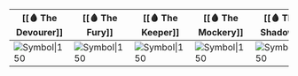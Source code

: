 
| [[🩸 The Devourer]]                                                                                       | [[🩸 The Fury]]                                                                                      | [[🩸 The Keeper]]                                                                                           | [[🩸 The Mockery]]                                                                                         | [[🩸 The Shadow]]                                                                                      | [[🩸 The Traveler]]                                                                                  |
| --------------------------------------------------------------------------------------------------------- | ---------------------------------------------------------------------------------------------------- | ----------------------------------------------------------------------------------------------------------- | ---------------------------------------------------------------------------------------------------------- | ------------------------------------------------------------------------------------------------------ | ---------------------------------------------------------------------------------------------------- |
| ![Symbol\|150](https://foundryvtt.seansbox.com/modules/seans-game-icons/icons/bestial-fangs-lorc.svg)<br> | ![Symbol\|150](https://foundryvtt.seansbox.com/modules/seans-game-icons/icons/evil-bat-lorc.svg)<br> | ![Symbol\|150](https://foundryvtt.seansbox.com/modules/seans-game-icons/icons/cracked-alien-skull-lorc.svg) | ![Symbol\|150](https://foundryvtt.seansbox.com/modules/seans-game-icons/icons/dripping-knife-lorc.svg)<br> | ![Symbol\|150](https://foundryvtt.seansbox.com/modules/seans-game-icons/icons/lock-spy-delapouite.svg) | ![Symbol\|150](https://foundryvtt.seansbox.com/modules/seans-game-icons/icons/skull-slices-lorc.svg) |
